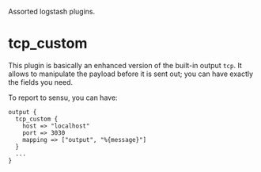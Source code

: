 Assorted logstash plugins.

tcp_custom
==========

This plugin is basically an enhanced version of the built-in output `tcp`. It allows to manipulate the payload before it is sent out; you can have exactly the fields you need.

To report to sensu, you can have:

    output { 
      tcp_custom {
        host => "localhost"
        port => 3030
        mapping => ["output", "%{message}"]
      }
      ...
    }
